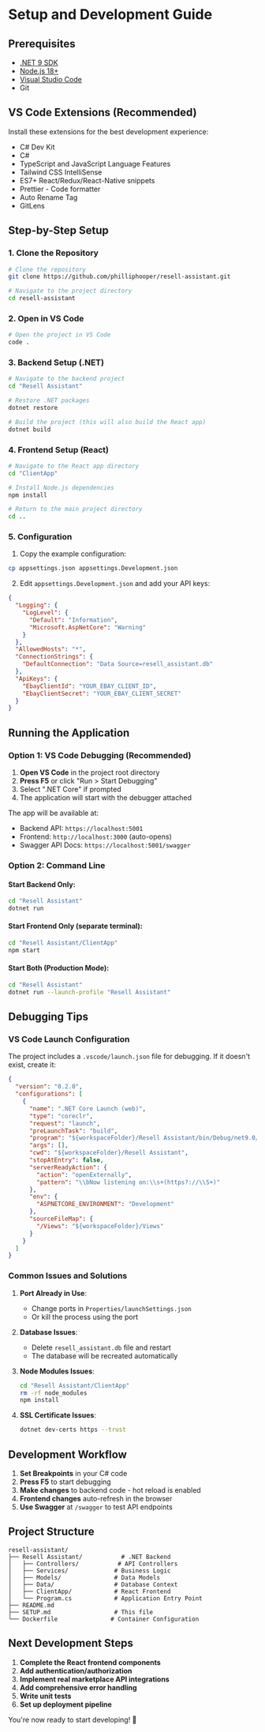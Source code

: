 # Setup and Development Guide

## Prerequisites
- [.NET 9 SDK](https://dotnet.microsoft.com/download/dotnet/9.0)
- [Node.js 18+](https://nodejs.org/)
- [Visual Studio Code](https://code.visualstudio.com/)
- Git

## VS Code Extensions (Recommended)
Install these extensions for the best development experience:
- C# Dev Kit
- C# 
- TypeScript and JavaScript Language Features
- Tailwind CSS IntelliSense
- ES7+ React/Redux/React-Native snippets
- Prettier - Code formatter
- Auto Rename Tag
- GitLens

## Step-by-Step Setup

### 1. Clone the Repository
```bash
# Clone the repository
git clone https://github.com/philliphooper/resell-assistant.git

# Navigate to the project directory
cd resell-assistant
```

### 2. Open in VS Code
```bash
# Open the project in VS Code
code .
```

### 3. Backend Setup (.NET)
```bash
# Navigate to the backend project
cd "Resell Assistant"

# Restore .NET packages
dotnet restore

# Build the project (this will also build the React app)
dotnet build
```

### 4. Frontend Setup (React)
```bash
# Navigate to the React app directory
cd "ClientApp"

# Install Node.js dependencies
npm install

# Return to the main project directory
cd ..
```

### 5. Configuration
1. Copy the example configuration:
```bash
cp appsettings.json appsettings.Development.json
```

2. Edit `appsettings.Development.json` and add your API keys:
```json
{
  "Logging": {
    "LogLevel": {
      "Default": "Information",
      "Microsoft.AspNetCore": "Warning"
    }
  },
  "AllowedHosts": "*",
  "ConnectionStrings": {
    "DefaultConnection": "Data Source=resell_assistant.db"
  },
  "ApiKeys": {
    "EbayClientId": "YOUR_EBAY_CLIENT_ID",
    "EbayClientSecret": "YOUR_EBAY_CLIENT_SECRET"
  }
}
```

## Running the Application

### Option 1: VS Code Debugging (Recommended)

1. **Open VS Code** in the project root directory
2. **Press F5** or click "Run > Start Debugging"
3. Select ".NET Core" if prompted
4. The application will start with the debugger attached

The app will be available at:
- Backend API: `https://localhost:5001`
- Frontend: `http://localhost:3000` (auto-opens)
- Swagger API Docs: `https://localhost:5001/swagger`

### Option 2: Command Line

#### Start Backend Only:
```bash
cd "Resell Assistant"
dotnet run
```

#### Start Frontend Only (separate terminal):
```bash
cd "Resell Assistant/ClientApp"
npm start
```

#### Start Both (Production Mode):
```bash
cd "Resell Assistant"
dotnet run --launch-profile "Resell Assistant"
```

## Debugging Tips

### VS Code Launch Configuration
The project includes a `.vscode/launch.json` file for debugging. If it doesn't exist, create it:

```json
{
  "version": "0.2.0",
  "configurations": [
    {
      "name": ".NET Core Launch (web)",
      "type": "coreclr",
      "request": "launch",
      "preLaunchTask": "build",
      "program": "${workspaceFolder}/Resell Assistant/bin/Debug/net9.0/Resell Assistant.dll",
      "args": [],
      "cwd": "${workspaceFolder}/Resell Assistant",
      "stopAtEntry": false,
      "serverReadyAction": {
        "action": "openExternally",
        "pattern": "\\bNow listening on:\\s+(https?://\\S+)"
      },
      "env": {
        "ASPNETCORE_ENVIRONMENT": "Development"
      },
      "sourceFileMap": {
        "/Views": "${workspaceFolder}/Views"
      }
    }
  ]
}
```

### Common Issues and Solutions

1. **Port Already in Use**:
   - Change ports in `Properties/launchSettings.json`
   - Or kill the process using the port

2. **Database Issues**:
   - Delete `resell_assistant.db` file and restart
   - The database will be recreated automatically

3. **Node Modules Issues**:
   ```bash
   cd "Resell Assistant/ClientApp"
   rm -rf node_modules
   npm install
   ```

4. **SSL Certificate Issues**:
   ```bash
   dotnet dev-certs https --trust
   ```

## Development Workflow

1. **Set Breakpoints** in your C# code
2. **Press F5** to start debugging
3. **Make changes** to backend code - hot reload is enabled
4. **Frontend changes** auto-refresh in the browser
5. **Use Swagger** at `/swagger` to test API endpoints

## Project Structure

```
resell-assistant/
├── Resell Assistant/           # .NET Backend
│   ├── Controllers/           # API Controllers
│   ├── Services/             # Business Logic
│   ├── Models/               # Data Models
│   ├── Data/                 # Database Context
│   ├── ClientApp/            # React Frontend
│   └── Program.cs            # Application Entry Point
├── README.md
├── SETUP.md                  # This file
└── Dockerfile               # Container Configuration
```

## Next Development Steps

1. **Complete the React frontend components**
2. **Add authentication/authorization**
3. **Implement real marketplace API integrations**
4. **Add comprehensive error handling**
5. **Write unit tests**
6. **Set up deployment pipeline**

You're now ready to start developing! 🚀
